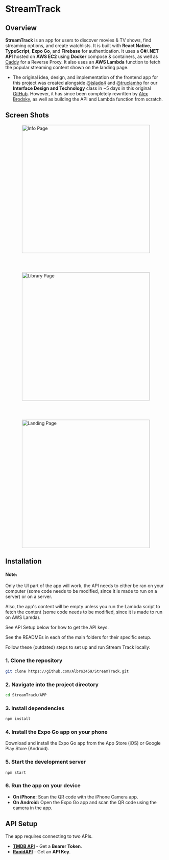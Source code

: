 # StreamTrack

## Overview
**StreamTrack** is an app for users to discover movies & TV shows, find streaming options, and create watchlists. It is built with **React Native**, **TypeScript**, **Expo Go**, and **Firebase** for authentication. It uses a **C#**/**.NET API** hosted on **AWS EC2** using **Docker** compose & containers, as well as [Caddy](https://github.com/caddyserver/caddy) for a Reverse Proxy. It also uses an **AWS Lambda** function to fetch the popular streaming content shown on the landing page.
 * The original idea, design, and implementation of the frontend app for this project was created alongside [@jslade4](https://github.com/jslade4) and [@truclamho](https://www.linkedin.com/in/truclamho?utm_source=share&utm_campaign=share_via&utm_content=profile&utm_medium=ios_app) for our **Interface Design and Technology** class in ~5 days in this original [GitHub](https://github.com/Albro3459/WhatWereWatching/tree/main). However, it has since been completely rewritten by [Alex Brodsky](https://www.linkedin.com/in/brodsky-alex22/), as well as building the API and Lambda function from scratch.

## Screen Shots
<div style="display: flex; justify-content: center; align-items: center; flex-wrap: wrap; gap: 60px;">
    <img height="400" alt="Info Page" src="https://github.com/user-attachments/assets/c915f9e9-4d4f-4441-84e2-4cb1035edac8" />
    <img height="400" alt="Library Page" src="https://github.com/user-attachments/assets/2c733334-2a3a-43ec-8c45-30bb28795fdf" />
    <img height="400" alt="Landing Page" src="https://github.com/user-attachments/assets/e40721fe-2716-4fda-a3ca-c4c847fd6e3a" />
</div>

## Installation

#### Note:
Only the UI part of the app will work, the API needs to either be ran on your computer (some code needs to be modified, since it is made to run on a server) or on a server. 

Also, the app's content will be empty unless you run the Lambda script to fetch the content (some code needs to be modified, since it is made to run on AWS Lamda).

See API Setup below for how to get the API keys.

See the READMEs in each of the main folders for their specific setup.

Follow these (outdated) steps to set up and run Stream Track locally:

### 1. Clone the repository
```sh
git clone https://github.com/Albro3459/StreamTrack.git
```

### 2. Navigate into the project directory
```sh
cd StreamTrack/APP
```

### 3. Install dependencies
```sh
npm install
```

### 4. Install the Expo Go app on your phone
Download and install the Expo Go app from the App Store (iOS) or Google Play Store (Android).

### 5. Start the development server
```sh
npm start
```

### 6. Run the app on your device
- **On iPhone:** Scan the QR code with the iPhone Camera app.
- **On Android:** Open the Expo Go app and scan the QR code using the camera in the app.

## API Setup
The app requires connecting to two APIs.

- **[TMDB API](https://developer.themoviedb.org/reference/intro/getting-started)** - Get a **Bearer Token**.
- **[RapidAPI](https://rapidapi.com/movie-of-the-night-movie-of-the-night-default/api/streaming-availability/playground/apiendpoint_14b2f4b9-8801-499a-bcb7-698e550f9253)** - Get an **API Key**.


<br></br>
